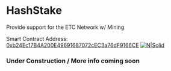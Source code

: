 # HashStake
Provide support for the ETC Network w/ Mining

Smart Contract Address: [0xb24Ec17B4A200E49691687072cEC3a76dF9166CE](https://blockscout.com/etc/mainnet/tx/0x4735ca2a7651aadc516ebff2c3af011c9b3da642cd4939829c5e8418620ed673/internal_transactions)
[![N|Solid](https://i.imgur.com/bxzODby.png)](https://etherstone.org)
### Under Construction / More info coming soon
